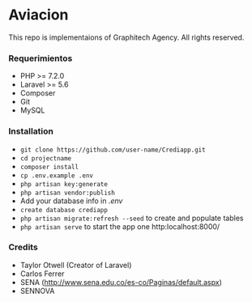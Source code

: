 
# Aviacion 
This repo is implementaions of Graphitech Agency. All rights reserved.

### Requerimientos ###
* PHP >= 7.2.0
* Laravel >= 5.6
* Composer
* Git
* MySQL

### Installation ###

* `git clone https://github.com/user-name/Crediapp.git`
* `cd projectname`
* `composer install`
* `cp .env.example .env`
* `php artisan key:generate`
* `php artisan vendor:publish`
* Add your database info in *.env*
* `create database crediapp`
* `php artisan migrate:refresh --seed` to create and populate tables
* `php artisan serve` to start the app one http:localhost:8000/

### Credits ###
* Taylor Otwell (Creator of Laravel)
* Carlos Ferrer
* SENA (http://www.sena.edu.co/es-co/Paginas/default.aspx)
* SENNOVA

